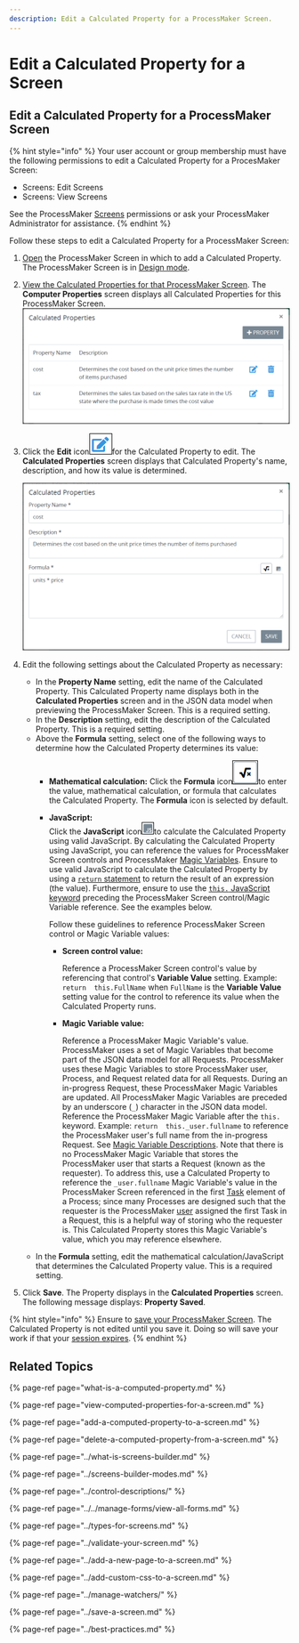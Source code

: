 ```yaml
---
description: Edit a Calculated Property for a ProcessMaker Screen.
---
```


# Edit a Calculated Property for a Screen

## Edit a Calculated Property for a ProcessMaker Screen

{% hint style="info" %}
Your user account or group membership must have the following permissions to edit a Calculated Property for a ProcesMaker Screen:

* Screens: Edit Screens
* Screens: View Screens

See the ProcessMaker [Screens](../../../../processmaker-administration/permission-descriptions-for-users-and-groups.md#screens) permissions or ask your ProcessMaker Administrator for assistance.
{% endhint %}

Follow these steps to edit a Calculated Property for a ProcessMaker Screen:

1. [Open](../../manage-forms/view-all-forms.md) the ProcessMaker Screen in which to add a Calculated Property. The ProcessMaker Screen is in [Design mode](../screens-builder-modes.md#editor-mode).
2. [View the Calculated Properties for that ProcessMaker Screen](view-computed-properties-for-a-screen.md#view-the-computed-properties-for-a-processmaker-screen). The **Computer Properties** screen displays all Calculated Properties for this ProcessMaker Screen. ![](../../../../.gitbook/assets/computed-properties-populated-screens-builder-processes.png)
3. Click the **Edit** icon![](../../../../.gitbook/assets/edit-icon.png)for the Calculated Property to edit. The **Calculated Properties** screen displays that Calculated Property's name, description, and how its value is determined.  

   ![](../../../../.gitbook/assets/computed-property-screen-edit-screens-builder-processes.png)

4. Edit the following settings about the Calculated Property as necessary:
   * In the **Property Name** setting, edit the name of the Calculated Property. This Calculated Property name displays both in the **Calculated Properties** screen and in the JSON data model when previewing the ProcessMaker Screen. This is a required setting.
   * In the **Description** setting, edit the description of the Calculated Property. This is a required setting.
   * Above the **Formula** setting, select one of the following ways to determine how the Calculated Property determines its value:
     * **Mathematical calculation:** Click the **Formula** icon![](../../../../.gitbook/assets/formula-icon-computed-property-screens-builder-processes.png)to enter the value, mathematical calculation, or formula that calculates the Calculated Property. The **Formula** icon is selected by default.
     * **JavaScript:**  
       Click the **JavaScript** icon![](../../../../.gitbook/assets/javascript-icon-computed-property-screens-builder-processes.png)to calculate the Calculated Property using valid JavaScript. By calculating the Calculated Property using JavaScript, you can reference the values for ProcessMaker Screen controls and ProcessMaker [Magic Variables](../../../reference-global-variables-in-your-processmaker-assets.md). Ensure to use valid JavaScript to calculate the Calculated Property by using a [`return` statement](https://www.w3schools.com/jsref/jsref_return.asp) to return the result of an expression \(the value\). Furthermore, ensure to use the [`this.` JavaScript keyword](https://www.w3schools.com/js/js_this.asp) preceding the ProcessMaker Screen control/Magic Variable reference. See the examples below.

       Follow these guidelines to reference ProcessMaker Screen control or Magic Variable values:

       * **Screen control value:**

         Reference a ProcessMaker Screen control's value by referencing that control's **Variable Value** setting. Example: `return  this.FullName` when `FullName` is the **Variable Value** setting value for the control to reference its value when the Calculated Property runs.

       * **Magic Variable value:**

         Reference a ProcessMaker Magic Variable's value. ProcessMaker uses a set of Magic Variables that become part of the JSON data model for all Requests. ProcessMaker uses these Magic Variables to store ProcessMaker user, Process, and Request related data for all Requests. During an in-progress Request, these ProcessMaker Magic Variables are updated. All ProcessMaker Magic Variables are preceded by an underscore \(`_`\) character in the JSON data model. Reference the ProcessMaker Magic Variable after the `this.` keyword. Example: `return  this._user.fullname` to reference the ProcessMaker user's full name from the in-progress Request. See [Magic Variable Descriptions](../../../reference-global-variables-in-your-processmaker-assets.md#global-variable-descriptions). Note that there is no ProcessMaker Magic Variable that stores the ProcessMaker user that starts a Request \(known as the requester\). To address this, use a Calculated Property to reference the `_user.fullname` Magic Variable's value in the ProcessMaker Screen referenced in the first [Task](../../../../using-processmaker/task-management/what-is-a-task.md) element of a Process; since many Processes are designed such that the requester is the ProcessMaker [user](../../../../processmaker-administration/add-users/what-is-a-user.md) assigned the first Task in a Request, this is a helpful way of storing who the requester is. This Calculated Property stores this Magic Variable's value, which you may reference elsewhere.
   * In the **Formula** setting, edit the mathematical calculation/JavaScript that determines the Calculated Property value. This is a required setting.
5. Click **Save**. The Property displays in the **Calculated Properties** screen. The following message displays: **Property Saved**.

{% hint style="info" %}
Ensure to [save your ProcessMaker Screen](../save-a-screen.md#save-a-processmaker-screen). The Calculated Property is not edited until you save it. Doing so will save your work if that your [session expires](../../../../using-processmaker/session-timeout-warning.md#session-timeout-warning).
{% endhint %}

## Related Topics

{% page-ref page="what-is-a-computed-property.md" %}

{% page-ref page="view-computed-properties-for-a-screen.md" %}

{% page-ref page="add-a-computed-property-to-a-screen.md" %}

{% page-ref page="delete-a-computed-property-from-a-screen.md" %}

{% page-ref page="../what-is-screens-builder.md" %}

{% page-ref page="../screens-builder-modes.md" %}

{% page-ref page="../control-descriptions/" %}

{% page-ref page="../../manage-forms/view-all-forms.md" %}

{% page-ref page="../types-for-screens.md" %}

{% page-ref page="../validate-your-screen.md" %}

{% page-ref page="../add-a-new-page-to-a-screen.md" %}

{% page-ref page="../add-custom-css-to-a-screen.md" %}

{% page-ref page="../manage-watchers/" %}

{% page-ref page="../save-a-screen.md" %}

{% page-ref page="../best-practices.md" %}

